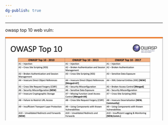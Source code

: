 ```yaml
---
dg-publish: true
---
```

---
owasp top 10 web vuln:

![](../attachments/Pasted%20image%2020250202004548.png)
